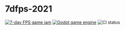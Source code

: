 # 7dfps-2021

[![7-day FPS game jam](https://badgen.net/badge/gamejam/7DFPS/f6007c)][7dfps]
[![Godot game engine](https://badgen.net/badge/engine/Godot%20Engine/478cbf)][godot]
![CI status](https://github.com/astra137/7dfps-2021/workflows/CI/badge.svg)

[7dfps]: https://itch.io/jam/7dfps-2021
[godot]: https://godotengine.org
